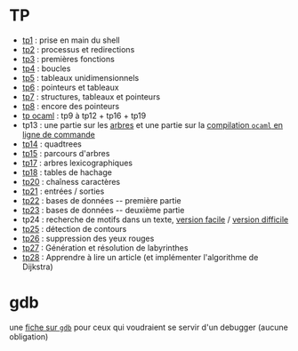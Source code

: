 # TP

* [tp1](tp_prise_en_main_shell.md) : prise en main du shell
* [tp2](TP_processus_et_compilation/tp_processus_et_compilation.md) : processus et redirections
* [tp3](TP_premieres_fonctions/tp_premieres_fonctions.md) : premières fonctions
* [tp4](TP_boucles/tp_boucles.md) : boucles
* [tp5](TP_tableaux_unidimensionnels/tp_tableaux_unidimensionnels.md) : tableaux unidimensionnels
* [tp6](TP_pointeurs_et_tableaux/tp_pointeurs_et_tableaux.md) :
  pointeurs et tableaux
* [tp7](TP_structures/tp_structures.md) : structures, tableaux et pointeurs
* [tp8](TP_encore_des_pointeurs/tp_encore_des_pointeurs.md) : encore des pointeurs
* [tp ocaml](http://klimann.mp2ipv.learn-ocaml.org) : tp9 à tp12 + tp16 + tp19
* tp13 : une partie sur les
  [arbres](http://klimann.mp2ipv.learn-ocaml.org) et une partie sur la
  [compilation `ocaml` en ligne de commande](TP_ocaml_en_ligne_de_commande/tp_compil_ocaml.md)
* [tp14](TP14_quadtrees/tp14.md) : quadtrees
* [tp15](TP15_parcours_arbre/tp_parcours_arbres.md) : parcours d'arbres
* [tp17](TP_arbres_lexicographiques/tp17.md) : arbres lexicographiques
* [tp18](TP18_hachage/tp_hachage.md) : tables de hachage
* [tp20](TP20_chaines_de_caracteres/tp20.md) : chaîness caractères
* [tp21](TP_Steganographie/tp21.md) : entrées / sorties
* [tp22](TP_bd1/tp_bd1.md) : bases de données -- première partie
* [tp23](TP_bd2/tp_bd2.md) : bases de données -- deuxième partie
* tp24 : recherche de motifs dans un texte, [version facile](TP_Boyer_Moore/tp_sans_fichier.md) / [version difficile](TP_Boyer_Moore/tp_avec_fichier.md)
* [tp25](TP_Detection_de_contours/tp_detection_de_contours.md) : détection de contours
* [tp26](TP_yeux_rouges/tp_yeux_rouges.md) : suppression des yeux rouges
* [tp27](TP_Labyrinthes/tp_labyrinthes.md) : Génération et résolution de labyrinthes
* [tp28](TP_lire_article/tp_contours_images.md) : Apprendre à lire un article (et implémenter l'algorithme de Dijkstra)

# gdb
une [fiche sur `gdb`](../GDB/gdb.md) pour ceux qui voudraient se
servir d'un debugger (aucune obligation)

